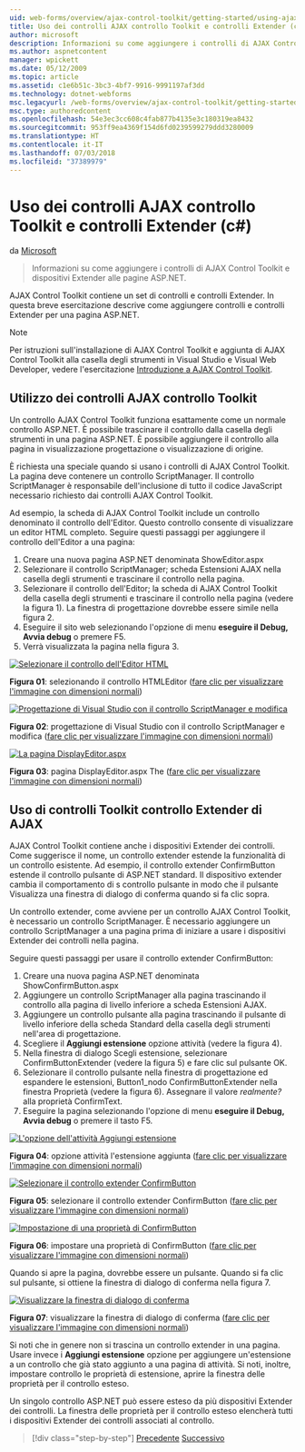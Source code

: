 ```yaml
---
uid: web-forms/overview/ajax-control-toolkit/getting-started/using-ajax-control-toolkit-controls-and-control-extenders-cs
title: Uso dei controlli AJAX controllo Toolkit e controlli Extender (c#) | Microsoft Docs
author: microsoft
description: Informazioni su come aggiungere i controlli di AJAX Control Toolkit e dispositivi Extender alle pagine ASP.NET.
ms.author: aspnetcontent
manager: wpickett
ms.date: 05/12/2009
ms.topic: article
ms.assetid: c1e6b51c-3bc3-4bf7-9916-9991197af3dd
ms.technology: dotnet-webforms
msc.legacyurl: /web-forms/overview/ajax-control-toolkit/getting-started/using-ajax-control-toolkit-controls-and-control-extenders-cs
msc.type: authoredcontent
ms.openlocfilehash: 54e3ec3cc608c4fab877b4135e3c180319ea8432
ms.sourcegitcommit: 953ff9ea4369f154d6fd0239599279ddd3280009
ms.translationtype: HT
ms.contentlocale: it-IT
ms.lasthandoff: 07/03/2018
ms.locfileid: "37389979"
---
```

<a name="using-ajax-control-toolkit-controls-and-control-extenders-c"></a>Uso dei controlli AJAX controllo Toolkit e controlli Extender (c#)
====================
da [Microsoft](https://github.com/microsoft)

> Informazioni su come aggiungere i controlli di AJAX Control Toolkit e dispositivi Extender alle pagine ASP.NET.


AJAX Control Toolkit contiene un set di controlli e controlli Extender. In questa breve esercitazione descrive come aggiungere controlli e controlli Extender per una pagina ASP.NET.

> [!NOTE] 
> 
> Per istruzioni sull'installazione di AJAX Control Toolkit e aggiunta di AJAX Control Toolkit alla casella degli strumenti in Visual Studio e Visual Web Developer, vedere l'esercitazione [Introduzione a AJAX Control Toolkit](get-started-with-the-ajax-control-toolkit-cs.md).


## <a name="using-ajax-control-toolkit-controls"></a>Utilizzo dei controlli AJAX controllo Toolkit

Un controllo AJAX Control Toolkit funziona esattamente come un normale controllo ASP.NET. È possibile trascinare il controllo dalla casella degli strumenti in una pagina ASP.NET. È possibile aggiungere il controllo alla pagina in visualizzazione progettazione o visualizzazione di origine.

È richiesta una speciale quando si usano i controlli di AJAX Control Toolkit. La pagina deve contenere un controllo ScriptManager. Il controllo ScriptManager è responsabile dell'inclusione di tutto il codice JavaScript necessario richiesto dai controlli AJAX Control Toolkit.

Ad esempio, la scheda di AJAX Control Toolkit include un controllo denominato il controllo dell'Editor. Questo controllo consente di visualizzare un editor HTML completo. Seguire questi passaggi per aggiungere il controllo dell'Editor a una pagina:

1. Creare una nuova pagina ASP.NET denominata ShowEditor.aspx
2. Selezionare il controllo ScriptManager; scheda Estensioni AJAX nella casella degli strumenti e trascinare il controllo nella pagina.
3. Selezionare il controllo dell'Editor; la scheda di AJAX Control Toolkit della casella degli strumenti e trascinare il controllo nella pagina (vedere la figura 1). La finestra di progettazione dovrebbe essere simile nella figura 2.
4. Eseguire il sito web selezionando l'opzione di menu **eseguire il Debug, Avvia debug** o premere F5.
5. Verrà visualizzata la pagina nella figura 3.


[![Selezionare il controllo dell'Editor HTML](using-ajax-control-toolkit-controls-and-control-extenders-cs/_static/image1.jpg)](using-ajax-control-toolkit-controls-and-control-extenders-cs/_static/image1.png)

**Figura 01**: selezionando il controllo HTMLEditor ([fare clic per visualizzare l'immagine con dimensioni normali](using-ajax-control-toolkit-controls-and-control-extenders-cs/_static/image2.png))


[![Progettazione di Visual Studio con il controllo ScriptManager e modifica](using-ajax-control-toolkit-controls-and-control-extenders-cs/_static/image2.jpg)](using-ajax-control-toolkit-controls-and-control-extenders-cs/_static/image3.png)

**Figura 02**: progettazione di Visual Studio con il controllo ScriptManager e modifica ([fare clic per visualizzare l'immagine con dimensioni normali](using-ajax-control-toolkit-controls-and-control-extenders-cs/_static/image4.png))


[![La pagina DisplayEditor.aspx](using-ajax-control-toolkit-controls-and-control-extenders-cs/_static/image3.jpg)](using-ajax-control-toolkit-controls-and-control-extenders-cs/_static/image5.png)

**Figura 03**: pagina DisplayEditor.aspx The ([fare clic per visualizzare l'immagine con dimensioni normali](using-ajax-control-toolkit-controls-and-control-extenders-cs/_static/image6.png))


## <a name="using-ajax-control-toolkit-control-extenders"></a>Uso di controlli Toolkit controllo Extender di AJAX

AJAX Control Toolkit contiene anche i dispositivi Extender dei controlli. Come suggerisce il nome, un controllo extender estende la funzionalità di un controllo esistente. Ad esempio, il controllo extender ConfirmButton estende il controllo pulsante di ASP.NET standard. Il dispositivo extender cambia il comportamento di s controllo pulsante in modo che il pulsante Visualizza una finestra di dialogo di conferma quando si fa clic sopra.

Un controllo extender, come avviene per un controllo AJAX Control Toolkit, è necessario un controllo ScriptManager. È necessario aggiungere un controllo ScriptManager a una pagina prima di iniziare a usare i dispositivi Extender dei controlli nella pagina.

Seguire questi passaggi per usare il controllo extender ConfirmButton:

1. Creare una nuova pagina ASP.NET denominata ShowConfirmButton.aspx
2. Aggiungere un controllo ScriptManager alla pagina trascinando il controllo alla pagina di livello inferiore a scheda Estensioni AJAX.
3. Aggiungere un controllo pulsante alla pagina trascinando il pulsante di livello inferiore della scheda Standard della casella degli strumenti nell'area di progettazione.
4. Scegliere il **Aggiungi estensione** opzione attività (vedere la figura 4).
5. Nella finestra di dialogo Scegli estensione, selezionare ConfirmButtonExtender (vedere la figura 5) e fare clic sul pulsante OK.
6. Selezionare il controllo pulsante nella finestra di progettazione ed espandere le estensioni, Button1\_nodo ConfirmButtonExtender nella finestra Proprietà (vedere la figura 6). Assegnare il valore *realmente?* alla proprietà ConfirmText.
7. Eseguire la pagina selezionando l'opzione di menu **eseguire il Debug, Avvia debug** o premere il tasto F5.


[![L'opzione dell'attività Aggiungi estensione](using-ajax-control-toolkit-controls-and-control-extenders-cs/_static/image4.jpg)](using-ajax-control-toolkit-controls-and-control-extenders-cs/_static/image7.png)

**Figura 04**: opzione attività l'estensione aggiunta ([fare clic per visualizzare l'immagine con dimensioni normali](using-ajax-control-toolkit-controls-and-control-extenders-cs/_static/image8.png))


[![Selezionare il controllo extender ConfirmButton](using-ajax-control-toolkit-controls-and-control-extenders-cs/_static/image5.jpg)](using-ajax-control-toolkit-controls-and-control-extenders-cs/_static/image9.png)

**Figura 05**: selezionare il controllo extender ConfirmButton ([fare clic per visualizzare l'immagine con dimensioni normali](using-ajax-control-toolkit-controls-and-control-extenders-cs/_static/image10.png))


[![Impostazione di una proprietà di ConfirmButton](using-ajax-control-toolkit-controls-and-control-extenders-cs/_static/image6.jpg)](using-ajax-control-toolkit-controls-and-control-extenders-cs/_static/image11.png)

**Figura 06**: impostare una proprietà di ConfirmButton ([fare clic per visualizzare l'immagine con dimensioni normali](using-ajax-control-toolkit-controls-and-control-extenders-cs/_static/image12.png))


Quando si apre la pagina, dovrebbe essere un pulsante. Quando si fa clic sul pulsante, si ottiene la finestra di dialogo di conferma nella figura 7.


[![Visualizzare la finestra di dialogo di conferma](using-ajax-control-toolkit-controls-and-control-extenders-cs/_static/image7.jpg)](using-ajax-control-toolkit-controls-and-control-extenders-cs/_static/image13.png)

**Figura 07**: visualizzare la finestra di dialogo di conferma ([fare clic per visualizzare l'immagine con dimensioni normali](using-ajax-control-toolkit-controls-and-control-extenders-cs/_static/image14.png))


Si noti che in genere non si trascina un controllo extender in una pagina. Usare invece i **Aggiungi estensione** opzione per aggiungere un'estensione a un controllo che già stato aggiunto a una pagina di attività. Si noti, inoltre, impostare controllo le proprietà di estensione, aprire la finestra delle proprietà per il controllo esteso.

Un singolo controllo ASP.NET può essere esteso da più dispositivi Extender dei controlli. La finestra delle proprietà per il controllo esteso elencherà tutti i dispositivi Extender dei controlli associati al controllo.

> [!div class="step-by-step"]
> [Precedente](get-started-with-the-ajax-control-toolkit-cs.md)
> [Successivo](creating-a-custom-ajax-control-toolkit-control-extender-cs.md)
